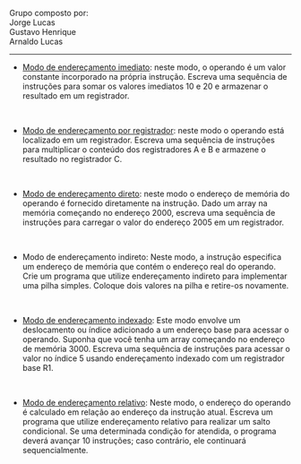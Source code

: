 Grupo composto por:
<br>
Jorge Lucas
<br>
Gustavo Henrique
<br>
Arnaldo Lucas

<hr>

* [Modo de endereçamento imediato](first.asm):
neste modo, o operando é um valor constante incorporado na própria instrução. Escreva uma sequência de instruções para somar os valores imediatos 10 e 20 e armazenar o resultado em um registrador.
<br>

* [Modo de endereçamento por registrador](sec.asm):
neste modo o operando está localizado em um registrador. Escreva uma sequência de instruções para multiplicar o conteúdo dos registradores A e B e armazene o resultado no registrador C.
<br>

* [Modo de endereçamento direto](third.asm):
neste modo o endereço de memória do operando é fornecido diretamente na instrução. Dado um array na memória começando no endereço 2000, escreva uma sequência de instruções para carregar o valor do endereço 2005 em um registrador.
<br>

* Modo de endereçamento indireto:
Neste modo, a instrução especifica um endereço de memória que contém o endereço real do operando. Crie um programa que utilize endereçamento indireto para implementar uma pilha simples. Coloque dois valores na pilha e retire-os novamente.
<br>

* [Modo de endereçamento indexado](fifth.asm):
Este modo envolve um deslocamento ou índice adicionado a um endereço base para acessar o operando. Suponha que você tenha um array começando no endereço de memória 3000. Escreva uma sequência de instruções para acessar o valor no índice 5 usando endereçamento indexado com um registrador base R1.
<br>

* [Modo de endereçamento relativo](sixth.asm):
Neste modo, o endereço do operando é calculado em relação ao endereço da instrução atual. Escreva um programa que utilize endereçamento relativo para realizar um salto condicional. Se uma determinada condição for atendida, o programa deverá avançar 10 instruções; caso contrário, ele continuará sequencialmente.
